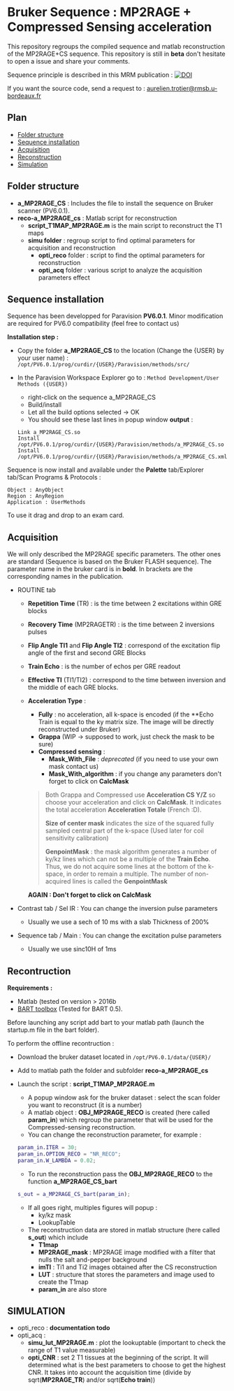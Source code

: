 # Bruker Sequence : MP2RAGE + Compressed Sensing acceleration

This repository regroups the compiled sequence and matlab reconstruction of the MP2RAGE+CS sequence. This repository is still in **beta** don't hesitate to open a issue and share your comments.

Sequence principle is described in this MRM publication :  [![DOI](https://zenodo.org/badge/DOI/10.1002/mrm.27438.svg)](https://doi.org/10.1002/mrm.27438)

If you want the source code, send a request to : <aurelien.trotier@rmsb.u-bordeaux.fr>



## Plan

* [Folder structure](#Folder-structure)
* [Sequence installation](#Sequence-installation)
* [Acquisition](#Acquisition)
* [Reconstruction](#Reconstruction)
* [Simulation](#Simulation)

## Folder structure

* **a_MP2RAGE_CS** : Includes the file to install the sequence on Bruker scanner (PV6.0.1).
* **reco-a_MP2RAGE_cs** : Matlab script for reconstruction
  * **script_T1MAP_MP2RAGE.m** is the main script to reconstruct the T1 maps
  * **simu folder** : regroup script to find optimal parameters for acquisition and reconstruction
    * **opti_reco** folder : script to find the optimal parameters for reconstruction
    * **opti_acq** folder : various script to analyze the acquisition parameters effect


## Sequence installation

Sequence has been developped for Paravision **PV6.0.1**. Minor modification are required for PV6.0 compatibility (feel free to contact us)

**Installation step :**

* Copy the folder **a_MP2RAGE_CS** to the location (Change the {USER} by your user name) : 
  `/opt/PV6.0.1/prog/curdir/{USER}/Paravision/methods/src/`

* In the Paravision Workspace Explorer go to : `Method Development/User Methods ({USER})`

  * right-click on the sequence a_MP2RAGE_CS
  * Build/install
  * Let all the build options selected -> OK
  * You should see these last lines in popup window **output** :

  ```
  Link a_MP2RAGE_CS.so
  Install /opt/PV6.0.1/prog/curdir/{USER}/Paravision/methods/a_MP2RAGE_CS.so
  Install /opt/PV6.0.1/prog/curdir/{USER}/Paravision/methods/a_MP2RAGE_CS.xml
  ```



Sequence is now install and available under the **Palette** tab/Explorer tab/Scan Programs & Protocols :

```
Object : AnyObject
Region : AnyRegion
Application : UserMethods
```



To use it drag and drop to an exam card. 

## Acquisition

We will only described the MP2RAGE specific parameters. The other ones are standard (Sequence is based on the Bruker FLASH sequence). The parameter name in the bruker card is in **bold**. In brackets are the corresponding names in the publication.

* ROUTINE tab

  * **Repetition Time** (TR) : is the time between 2 excitations within GRE blocks

  * **Recovery Time** (MP2RAGETR) : is the time between 2 inversions pulses

  * **Flip Angle TI1** and **Flip Angle TI2** : correspond of the excitation flip angle of the first and second GRE Blocks

  * **Train Echo**  : is the number of echos per GRE readout

  * **Effective TI** (TI1/TI2) : correspond to the time between inversion and the middle of each GRE blocks.

  * **Acceleration Type** :

    * **Fully** : no acceleration, all k-space is encoded (if the **Echo Train is equal to the ky matrix size. The image will be directly reconstructed under Bruker)
    * **Grappa** (WIP -> supposed to work, just check the mask to be sure) 
    * **Compressed sensing** : 
      * **Mask_With_File** : *deprecated* (if you need to use your own mask contact us)
      * **Mask_With_algorithm** : if you change any parameters don't forget to click on **CalcMask**

    > Both Grappa and Compressed use **Acceleration CS Y/Z** so choose your acceleration and click on **CalcMask**. It indicates the total acceleration **Acceleration Totale** (French :D). 
    >
    > **Size of center mask** indicates the size of the squared fully sampled central part of the k-space (Used later for coil sensitivity calibration)
    >
    > **GenpointMask** : the mask algorithm generates a number of ky/kz lines which can not be a multiple of the **Train Echo**. Thus, we do not acquire some lines at the bottom of the k-space, in order to remain a multiple. The number of non-acquired lines is called the **GenpointMask**

    **AGAIN : Don't forget to click on CalcMask**

* Contrast tab / Sel IR : You can change the inversion pulse parameters 

  * Usually we use a sech of 10 ms with a slab Thickness of 200%

* Sequence tab / Main : You can change the excitation pulse parameters

  * Usually we use sinc10H of 1ms



## Recontruction

**Requirements :** 

* Matlab (tested on version > 2016b
* [BART toolbox](https://mrirecon.github.io/bart/) (Tested for BART 0.5).

Before launching any script add bart to your matlab path (launch the startup.m file in the bart folder).

To perform the offline recontruction : 

* Download the bruker dataset located in `/opt/PV6.0.1/data/{USER}/`

* Add to matlab path the folder and subfolder  **reco-a_MP2RAGE_cs**

* Launch the script : **script_T1MAP_MP2RAGE.m**

  * A popup window ask for the bruker dataset : select the scan folder you want to reconstruct (it is a number)
  * A matlab object : **OBJ_MP2RAGE_RECO** is created (here called **param_in**) which regroup the parameter that will be used for the Compressed-sensing reconstruction.
  * You can change the reconstruction parameter, for example :

  ```matlab
  param_in.ITER = 30;
  param_in.OPTION_RECO = "NR_RECO";
  param_in.W_LAMBDA = 0.02;
  ```

  * To run the reconstruction pass the **OBJ_MP2RAGE_RECO** to the function **a_MP2RAGE_CS_bart**

  ```matlab
  s_out = a_MP2RAGE_CS_bart(param_in);
  ```

  * If all goes right, multiples figures will popup :
    * ky/kz mask
    * LookupTable
  * The reconstruction data are stored in matlab structure (here called **s_out**) which include
    * **T1map**
    * **MP2RAGE_mask** : MP2RAGE image modified with a filter that nulls the salt and-pepper background 
    * **imTI** : Ti1 and Ti2 images obtained after the CS reconstruction
    * **LUT** : structure that stores the parameters and image used to create the T1map
    * **param_in** are also store

## SIMULATION

* opti_reco : **documentation todo**
* opti_acq : 
  * **simu_lut_MP2RAGE.m** : plot the lookuptable (important to check the range of T1 value measurable)
  * **opti_CNR** : set 2 T1 tissues at the beginning of the script. It will determined what is the best parameters to choose to get the highest CNR. It takes into account the acquisition time (divide by sqrt(**MP2RAGE_TR**) and/or sqrt(**Echo train**))
